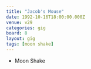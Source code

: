 ```yaml
---
title: "Jacob's Mouse"
date: 1992-10-16T18:00:00.000Z
venue: v29
categories: gig
board: 8
layout: gig
tags: [moon shake]
---
```

+ Moon Shake